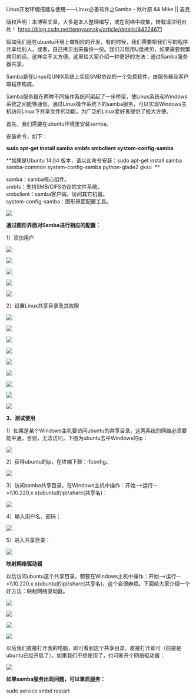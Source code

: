 Linux开发环境搭建与使用——Linux必备软件之Samba - 秋叶原 && Mike || 麦克

版权声明：本博客文章，大多是本人整理编写，或在网络中收集，转载请注明出处！ https://blog.csdn.net/tennysonsky/article/details/44224671

假如我们是在ubuntu环境上做相应的开发，有的时候，我们需要把我们写的程序共享给别人，或者，自己拷贝出来备份一份。我们习惯用U盘拷贝，如果需要频繁拷贝的话，这样会不太方便。这里给大家介绍一种更好的方法：通过Samba服务器共享。  

Samba是在Linux和UNIX系统上实现SMB协议的一个免费软件，由服务器及客户端程序构成。

Samba服务器在两种不同操作系统间架起了一座桥梁，使Linux系统和Windows系统之间能够通信。通过Linux操作系统下的samba服务，可以实现Windows主机访问Linux下共享文件的功能，为广泛的Linux爱好者提供了极大方便。  

首先，我们需要在ubuntu环境里安装samba。  

安装命令，如下：

**sudo apt-get install samba smbfs smbclient system-config-samba**  

**如果是Ubuntu 14.04 版本，请以此命令安装：sudo apt-get install samba samba-common system-config-samba python-glade2 gksu  **

samba：samba核心组件。  
smbfs：支持SMB/CIFS协议的文件系统。  
smbclient：samba客户端，访问其它机器。  
system-config-samba：图形界面配置工具。  

![](../../_resources/f6f57d6c54a24cca870e6547abb5c904.jpg)  

**通过图形界面对Samba进行相应的配置：**  

1）添加用户

![](../../_resources/5be114fd575a42eeba4f146dc13e16c6.jpg)  

![](../../_resources/dd60611a65d243ca878addc54f2b1312.jpg)  

![](../../_resources/2df36d109c894f87a1669894055bfb44.jpg)  

![](../../_resources/8c7c88a31b524ca39ddffbb70de3f2cd.jpg)  

![](../../_resources/f6ed6cedb2d34b5ebe436f6a5ac25408.jpg)  

2）设置Linux共享目录及其权限  

![](../../_resources/91cfe9f24a504faea48d4ede0b9f11c0.jpg)  

![](../../_resources/265354bc2fcf40c3888a40fd7b7585ff.jpg)  

![](../../_resources/45fd565350844fe6ace66a7c0af6f812.jpg)  

![](../../_resources/ec1b5335e5ed4a199586ae2a32fb4142.jpg)  

![](../../_resources/4c32614122d8455e8a21a7b1a7b83ed9.jpg)  

![](../../_resources/96bd938e412643b1abd069f01d3519e1.jpg)  

![](../../_resources/8ce75e9e7d4c4b7ba188ec9b203a081b.jpg)  

![](../../_resources/4e312595b40945739a8788ccac43ed04.jpg)  

![](../../_resources/c4cf7d26c4084f74aab23f079ef63b88.jpg)  

**3、测试使用**  

1）如果是某个Windows主机要访问ubuntu的共享目录，这两系统的网络必须要能平通，否则，无法访问，下图为ubuntu去平Windows的ip：

![](../../_resources/fa3f269bcb8a45dbb6bdb990cbe2152c.jpg)  

2）获得ubuntu的ip，在终端下敲：ifconfig。  

![](../../_resources/6f0624cba401473d9817d0c5d02e11fb.jpg)  

3）访问samba共享目录，在Windows主机中操作：开始-->运行-->\\\10.220.x.x(ubuntu的ip)\\share(共享名)：  

![](../../_resources/8e380af862b447d68f552d2be09fb341.jpg)  

4）输入用户名、密码：  

![](../../_resources/d27228b94d8a48b3a56702c35cde3728.jpg)  

5）进入共享目录：

![](../../_resources/59a954bb8d2246169050c07830f77e1b.jpg)  

**映射网络驱动器**

以后访问ubuntu这个共享目录，都要在Windows主机中操作：开始-->运行-->\\\10.220.x.x(ubuntu的ip)\\share(共享名)，这个会很麻烦。下面给大家介绍一个好方法：映射网络驱动器。

![](../../_resources/a8299f74ffcc45f39a1d46159bb97bc4.jpg)  

![](../../_resources/dcb4f702c69044b9a4bcebe7b1e5b867.jpg)  

![](../../_resources/1762be9cfb0a4b88a04c37b8188b4f40.jpg)  

![](../../_resources/8f11941710ca4c6d81e81741ed6f9579.jpg)  

以后我们直接打开我的电脑，即可看到这个共享目录，直接打开即可（前提是ubuntu已经开启了）。如果我们不想使用了，也可断开个网络驱动器：

![](../../_resources/9ff448c7170e42929ff105bc4c9988e1.jpg)  

**如果samba服务出现问题，可以重启服务：**  

sudo service smbd restart